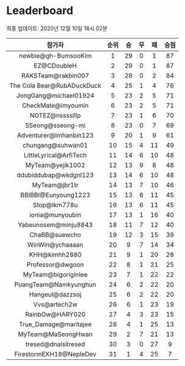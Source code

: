 # Leaderboard
최종 업데이트: 2020년 12월 10일 18시 02분




| 참가자 | 순위 | 승 | 무 | 패 | 승점 |
|:---:|:---:|:---:|:---:|:---:|:---:|
| newbie@gh-BumsooKim | 1 | 29 | 0 | 1 | 87 |
| EZ@CDoubleH | 2 | 29 | 0 | 1 | 87 |
| RAKSTeam@rakbin007 | 3 | 28 | 0 | 2 | 84 |
| The Cola Bear@RubADuckDuck | 4 | 25 | 1 | 4 | 76 |
| JongGang@michael01924 | 5 | 23 | 2 | 5 | 71 |
| CheckMate@imyoumin | 6 | 23 | 2 | 5 | 71 |
| NOTEZ@nsssslllp | 7 | 23 | 1 | 6 | 70 |
| SSeong@sseong-mi | 8 | 23 | 0 | 7 | 69 |
| Adventurer@Imhanbin123 | 9 | 20 | 1 | 9 | 61 |
| chungang@suhwan01 | 10 | 15 | 4 | 11 | 49 |
| LittleLyrical@ArfiTech | 11 | 14 | 6 | 10 | 48 |
| MyTeam@yejik1002 | 12 | 13 | 9 | 8 | 48 |
| ddubiddubap@wkdgnl123 | 13 | 14 | 6 | 10 | 48 |
| MyTeam@jbr1tr | 14 | 13 | 7 | 10 | 46 |
| BBIBBI@Eunyoung1223 | 15 | 13 | 6 | 11 | 45 |
| Stop@lkm778u | 16 | 13 | 6 | 11 | 45 |
| ionia@munyoubin | 17 | 13 | 1 | 16 | 40 |
| Yabeunosem@minju8843 | 18 | 11 | 7 | 12 | 40 |
| ChaBB@suewcho | 19 | 12 | 3 | 15 | 39 |
| WinWin@ychaaaan | 20 | 9 | 7 | 14 | 34 |
| KHH@kimhh2880 | 21 | 9 | 1 | 20 | 28 |
| Professor@dwgoon | 22 | 8 | 1 | 21 | 25 |
| MyTeam@bigoriginlee | 23 | 7 | 1 | 22 | 22 |
| PuangTeam@Namkyunghun | 24 | 6 | 2 | 22 | 20 |
| Hangeul@dazzsoj | 25 | 6 | 2 | 22 | 20 |
| Vvs@artech2w | 26 | 6 | 1 | 23 | 19 |
| RainbOw@HARY020 | 27 | 4 | 3 | 23 | 15 |
| True_Damage@maritajee | 28 | 4 | 1 | 25 | 13 |
| MyTeam@MaSeongHwan | 29 | 2 | 7 | 21 | 13 |
| tresed@dnalsitresed | 30 | 3 | 0 | 27 | 9 |
| FirestormEXH18@NepleDev | 31 | 1 | 4 | 25 | 7 |